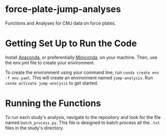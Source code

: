 # force-plate-jump-analyses
Functions and Analyses for CMJ data on force plates.

# Getting Set Up to Run the Code
Install [Anaconda](https://anaconda.org), or preferentially [Miniconda](https://docs.anaconda.com/miniconda/), on your machine. Then, use the env.yml file to create your environment.

To create the environment using your command line, run `conda create env -f env.yaml`. This will create an environment named `jump-analysis`. Run `conda activate jump-analysis` to get started.

# Running the Functions
To run each study's analysis, navigate to the repository and look for the file named `batch_process.py`. This file is designed to batch process all the `.txt` files in the study's directory.
